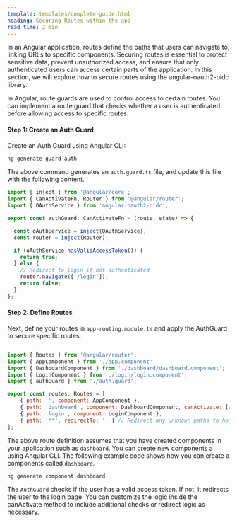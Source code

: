 ```yaml
---
template: templates/complete-guide.html
heading: Securing Routes within the app
read_time: 2 min
---
```


In an Angular application, routes define the paths that users can navigate to, linking URLs to specific components. Securing routes is essential to protect sensitive data, prevent unauthorized access, and ensure that only authenticated users can access certain parts of the application. In this section, we will explore how to secure routes using the angular-oauth2-oidc library.

In Angular, route guards are used to control access to certain routes. You can implement a route guard that checks whether a user is authenticated before allowing access to specific routes.

#### Step 1: Create an Auth Guard

Create an Auth Guard using Angular CLI:

```bash
ng generate guard auth
```

The above command generates an `auth.guard.ts` file, and update this file with the following content.  

```javascript title="auth.guard.ts" 
import { inject } from '@angular/core';
import { CanActivateFn, Router } from '@angular/router';
import { OAuthService } from 'angular-oauth2-oidc';

export const authGuard: CanActivateFn = (route, state) => {

  const oAuthService = inject(OAuthService);
  const router = inject(Router);

  if (oAuthService.hasValidAccessToken()) {
    return true;
  } else {
    // Redirect to login if not authenticated
    router.navigate(['/login']);
    return false;
  }
};

```



#### Step 2: Define Routes

Next, define your routes in `app-routing.module.ts` and apply the AuthGuard to secure specific routes. 

```javascript title="app-routing.module.ts" 

import { Routes } from '@angular/router';
import { AppComponent } from './app.component';
import { DashboardComponent } from './dashboard/dashboard.component';
import { LoginComponent } from './login/login.component';
import { authGuard } from './auth.guard';

export const routes: Routes = [
    { path: '', component: AppComponent },
    { path: 'dashboard', component: DashboardComponent, canActivate: [authGuard] },
    { path: 'login', component: LoginComponent },
    { path: '**', redirectTo: '' } // Redirect any unknown paths to home
];


```

The above route definition assumes that you have created components in your application such as `dashboard`. You can create new components a using Angular CLI. The following example code shows how you can create a components called `dashboard`. 

```bash
ng generate component dashboard
```

The `AuthGuard` checks if the user has a valid access token. If not, it redirects the user to the login page. You can customize the logic inside the canActivate method to include additional checks or redirect logic as necessary.



